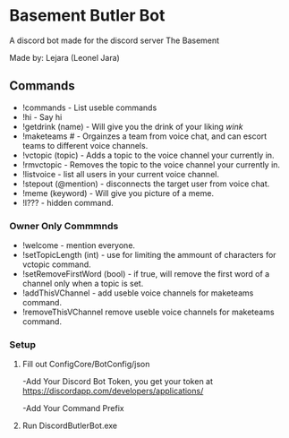 # Basement Butler Bot
A discord bot made for the discord server The Basement

Made by: Lejara (Leonel Jara)

## Commands
- !commands - List useble commands
- !hi - Say hi
- !getdrink (name) - Will give you the drink of your liking *wink*
- !maketeams # - Orgainzes a team from voice chat, and can escort teams to different voice channels.
- !vctopic (topic) - Adds a topic to the voice channel your currently in.
- !rmvctopic - Removes the topic to the voice channel your currently in.
- !listvoice - list all users in your current voice channel.
- !stepout (@mention) - disconnects the target user from voice chat.
- !meme (keyword) - Will give you picture of a meme.
- !l??? - hidden command.

### Owner Only Commmnds
- !welcome - mention everyone.
- !setTopicLength  (int) - use for limiting the ammount of characters for vctopic command.
- !setRemoveFirstWord (bool) - if true, will remove the first word of a channel only when a topic is set.
- !addThisVChannel - add useble voice channels for maketeams command.
- !removeThisVChannel remove useble voice channels for maketeams command.

### Setup

1. Fill out ConfigCore/BotConfig/json

    -Add Your Discord Bot Token, you get your token at https://discordapp.com/developers/applications/
    
    -Add Your Command Prefix
    
2. Run DiscordButlerBot.exe
